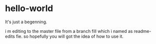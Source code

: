 # hello-world
It's just a begenning.

i m editing to the master file from a branch fill which i named as readme-edits fie.
so hopefully you will got the idea of how to use it.
